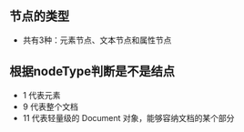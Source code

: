 节点的类型
-----
- 共有3种：元素节点、文本节点和属性节点

根据nodeType判断是不是结点
-----
- 1 代表元素
- 9 代表整个文档
- 11 代表轻量级的 Document 对象，能够容纳文档的某个部分